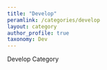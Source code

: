 ```yaml
---
title: "Develop"
peramlink: /categories/develop
layout: category
author_profile: true
taxonomy: Dev
---
```


Develop Category
